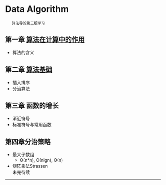 # Data Algorithm
       算法导论第三版学习

## 第一章 [算法在计算中的作用](https://github.com/DjSasadvs/Data-Algorithm/blob/master/chapter%20one.md)
* 算法的含义

## 第二章 [算法基础](https://github.com/DjSasadvs/Data-Algorithm/blob/master/chapter%20two.md)
*  插入排序
*  分治算法

## 第三章 函数的增长
* 渐近符号
* 标准符号与常用函数

## 第四章分治策略
* 最大子数组
  * Θ(n*n), Θ(nlgn), Θ(n)
* 矩阵乘法Strassen
<br>未完待续
---------------


